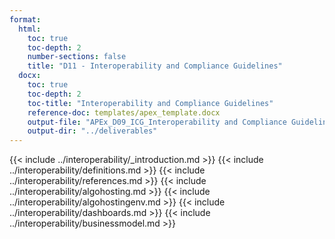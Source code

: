 ```yaml
---
format:
  html:
    toc: true
    toc-depth: 2
    number-sections: false
    title: "D11 - Interoperability and Compliance Guidelines"
  docx:
    toc: true
    toc-depth: 2
    toc-title: "Interoperability and Compliance Guidelines"
    reference-doc: templates/apex_template.docx
    output-file: "APEx_D09_ICG_Interoperability and Compliance Guidelines.docx"
    output-dir: "../deliverables"
---
```


{{< include ../interoperability/_introduction.md >}}
{{< include ../interoperability/definitions.md >}}
{{< include ../interoperability/references.md >}}
{{< include ../interoperability/algohosting.md >}}
{{< include ../interoperability/algohostingenv.md >}}
{{< include ../interoperability/dashboards.md >}}
{{< include ../interoperability/businessmodel.md >}}

